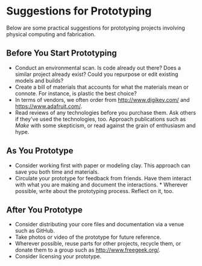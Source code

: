 # Suggestions for Prototyping 

Below are some practical suggestions for prototyping projects involving physical computing and fabrication. 

## Before You Start Prototyping 

* Conduct an environmental scan. Is code already out there? Does a similar project already exist? Could you repurpose or edit existing models and builds? 
* Create a bill of materials that accounts for what the materials mean or connote. For instance, is plastic the best choice? 
* In terms of vendors, we often order from http://www.digikey.com/ and https://www.adafruit.com/. 
* Read reviews of any technologies before you purchase them. Ask others if they've used the technologies, too. Approach publications such as *Make* with some skepticism, or read against the grain of enthusiasm and hype. 

## As You Prototype 

* Consider working first with paper or modeling clay. This approach can save you both time and materials. 
* Circulate your prototype for feedback from friends. Have them interact with what you are making and document the interactions. * Wherever possible, write about the prototyping process. Reflect on it, too. 

## After You Prototype 

* Consider distributing your core files and documentation via a venue such as GitHub. 
* Take photos or video of the prototype for future reference. 
* Wherever possible, reuse parts for other projects, recycle them, or donate them to a group such as http://www.freegeek.org/. 
* Consider licensing your prototype. 
